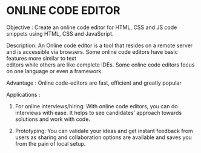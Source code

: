 #                                                               ONLINE CODE EDITOR
Objective : Create an online code editor for HTML, CSS and JS code snippets using HTML, CSS and JavaScript.

Description: An Online code editor is a tool that resides on a remote server and is accessible via browsers. Some online code editors have basic features more similar to text   
editors while others are like complete IDEs. Some online code editors focus on one language or even a framework.

Advantage : Online code-editors are fast, efficient and greatly popular

Applications :
1. For online interviews/hiring: With online code editors, you can do interviews with ease. It helps to see candidates’ approach towards solutions and work with code.

2. Prototyping: You can validate your ideas and get instant feedback from users as sharing and collaboration options are available and saves you from the pain of local setup.

